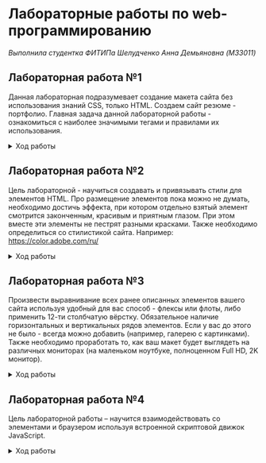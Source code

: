# Лабораторные работы по web-программированию

*Выполнила студентка ФИТИПа Шелудченко Анна Демьяновна (M33011)*

## Лабораторная работа №1

Данная лабораторная подразумевает создание макета сайта без использования знаний CSS, только HTML. Создаем сайт резюме -
портфолио. Главная задача данной лабораторной работы - ознакомиться с наиболее значимыми тегами и правилами их
использования.
<details>
  <summary>Ход работы</summary>

1. [x] Установить любой текстовый редактор или же специализированное ПО
   (WebStorm и так далее) - на ваш выбор.
2. [x] Определиться с темой проекта и нарисовать макет вашего сайта (схематично) - расположение картинок, текста, поля
   контактов и т.д. - картинку также положить в репозиторий (Можно фотографию рисунка на листочке)
   ![web-42](https://user-images.githubusercontent.com/71404543/134245541-9ef18278-0b46-459d-ab29-94d37b88ead9.jpg)
3. [x] Задать кодировку страницы UTF-8
4. [x] Описать ключевые слова в метаинформации страницы, а также в описании страницы
5. [x] Для упрощения проектирования подключить файл стилей outlines.css (опционально)
6. [x] Приступить к написанию сайта:
    * [x] Добавить Doctype
    * [x] Добавить теги ```<html>```,```<head>``` и ```<body>```,
    * [x] Установить язык для сайта-русский
    * [x] Добавить заголовок страницы
    * [x] Убедиться что в README.md указано ваше ФИО и номер группы, добавить в выбранную тему.
    * [x] Выделить логические элементы вашего сайта с помощью тегов:
        * main
        * header
        * footer
    * [x] Использовать теги section, nav, article, aside, h1-h6, p - согласно их предназначению. (смотреть лекцию)
    * [x] Использовать теги перечисления (ul, ol) (например, для описание ваших успехов или неуспехов).
    * [x] Вставить блок с псевдографикой из символов ASCII
    * [x] Вставить snippet кода, оформив его соответствующими тегами.
    * [x] Добавить цитату и формулу вашего успеха (желательно использовать тэги sub и sup).

Для выделения наиболее важных моментов использовать strong и b, em и i, del и ins
</details>

## Лабораторная работа №2

Цель лабораторной - научиться создавать и привязывать стили для элементов HTML. Про размещение элементов пока можно не
думать, необходимо достичь эффекта, при котором отдельно взятый элемент смотрится законченным, красивым и приятным
глазом. При этом вместе эти элементы не пестрят разными красками. Также необходимо определиться со стилистикой сайта.
Например: https://color.adobe.com/ru/

<details>
<summary>Ход работы</summary>

1. [x] Создать и подключить собственный файл стилей
2. [x] Добавить стили всем элементам на странице (границы - отступы).
3. [x] Должны быть использованы различные по типу селекторы. (Желательно по какой-либо конкретной методологии, например
   БЭМ)
4. [x] Добавить картинки.
5. [x] Определить цвета заливки и теней для элементов
6. Применить стили для текста, задать свойства:
    * [x] размера шрифта
    * [x] высоты строки
    * [x] семейство используемых шрифтов
    * [x] насыщенность шрифта
    * [x] выравнивание текста (горизонтальное, вертикальное)
    * [x] фон и цвет текста
    * [x] отступы
    * [x] пробелы
    * [x] стилизация переформатированного текста
    * [x] подчеркивание, зачеркивание и другие
    * регистр символов

</details>

## Лабораторная работа №3

Произвести выравнивание всех ранее описанных элементов вашего сайта используя удобный для вас способ - флексы или флоты,
либо применить 12-ти столбчатую вёрстку. Обязательное наличие горизонтальных и вертикальных рядов элементов. Если у вас
до этого не было - всегда можно добавить (например, галерею с картинками). Также необходимо проработать то, как ваш
макет будет выглядеть на различных мониторах (на маленьком ноутбуке, полноценном Full HD, 2K монитор).

<details>
<summary>Ход работы</summary>

1. [x] Выбрать элементы, которые не будут отображаться на маленьких мониторах, например, рекламный баннер во всю длину
   footer’a. Использовать css-правила @media screen для скрытия элементов не умещающихся в клиентскую область.
2. [x] Закрепить элемент с помощью абсолютного позиционирования - например строку меню либо шапку или подвал сайта.
3. [x] Добавить на страницу таблицу с заголовками и стилями для чётных и нечётных строк. В качестве типа отображения
   таблицы рекомендуется воспользоваться grid’ом, для достижения лучшей адаптивности. (т.е. необходимо добиться того,
   чтобы колонки таблицы изменяли свой размер в зависимости от размера окна).

</details>

## Лабораторная работа №4

Цель лабораторной работы – научится взаимодействовать со элементами и браузером используя встроенной скриптовой движок
JavaScript.
<details>
<summary>Ход работы</summary>

1. [x] Добавить новые страницы для вашего проекта, согласно пунктам меню в шапке сайта.
2. [x] Создать скрипт, который будет выполнятся на каждой странице, добавить его в отдельную папку и подключить в
   разделе ```<head>``` ваших страниц.
3. [x] Используя IIFE, подписаться на события загрузки страницы и вывести в подвал статистическую информацию о скорости
   загрузки.  
   ![image](https://user-images.githubusercontent.com/71404543/140092847-a587d3c1-694b-48c8-ab04-bbf203c929ae.png)
4. [x] Добавить интерактивности меню, обработать события наведения мыши на конкретные пункты с использованием CSS либо
   JS.
5. [x] В зависимости от того, на какой странице находится пользователь (можно понять по document.location),
   добавить соответствующему пункту меню CSS class, отвечающий за «активное» состояние (см. пример).  
   ![image](https://user-images.githubusercontent.com/71404543/140092958-bab7fa23-e465-493e-8dbf-90f9f83f8d5f.png)

</details>